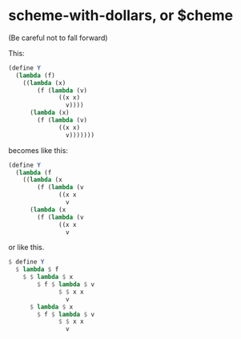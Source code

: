 scheme-with-dollars, or $cheme
===================

(Be careful not to fall forward)

This:

```scheme
(define Y
  (lambda (f)
    ((lambda (x)
        (f (lambda (v)
              ((x x)
                v))))
      (lambda (x)
        (f (lambda (v)
              ((x x)
                v)))))))
```

becomes like this:

```scheme
(define Y
  (lambda (f
    ((lambda (x
        (f (lambda (v
              ((x x
                v 
      (lambda (x
        (f (lambda (v
              ((x x
                v
```

or like this.

```scheme
$ define Y
  $ lambda $ f
    $ $ lambda $ x
        $ f $ lambda $ v
              $ $ x x
                v 
      $ lambda $ x
        $ f $ lambda $ v
              $ $ x x
                v 
```
